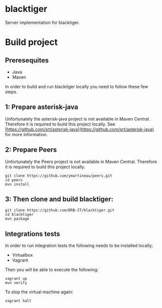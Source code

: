 blacktiger
==========

Server implementation for blacktiger.

# Build project

## Preresequites
* Java
* Maven

In order to build and run blacktiger locally you need to follow these few steps.

## 1: Prepare asterisk-java
Unfortunately the asterisk-java project is not available in Maven Central. Therefore it is required to build this project locally. See [https://github.com/srt/asterisk-java](https://github.com/srt/asterisk-java) for more information.

## 2: Prepare Peers
Unfortunately the Peers project is not available in Maven Central. Therefore it is required to build this project locally.

```
git clone https://github.com/ymartineau/peers.git
cd peers
mvn install
```

## 3: Then clone and build blacktiger:
```
git clone https://github.com/DRB-IT/blacktiger.git
cd blacktiger
mvn package
```

## Integrations tests
In order to run integration tests the following needs to be installed locally;
* Virtualbox
* Vagrant 
 
Then you will be able to execute the following:
```
vagrant up
mvn verify
```

To stop the virtual machine again:
```
vagrant halt
```

